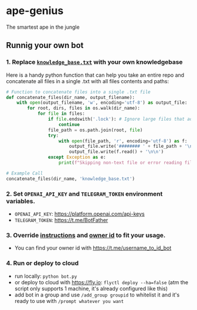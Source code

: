# ape-genius

The smartest ape in the jungle

## Runnig your own bot

### 1. Replace [`knowledge_base.txt`](./knowledge_base.txt) with your own knowledgebase

Here is a handy python function that can help you take an entire repo and concatenate all files in a single .txt with all files contents and paths:

```python
# Function to concatenate files into a single .txt file
def concatenate_files(dir_name, output_filename):
    with open(output_filename, 'w', encoding='utf-8') as output_file:
        for root, dirs, files in os.walk(dir_name):
            for file in files:
                if file.endswith('.lock'): # Ignore large files that adds nothing to overall knowledge
                    continue
                file_path = os.path.join(root, file)
                try:
                    with open(file_path, 'r', encoding='utf-8') as f:
                        output_file.write('######## ' + file_path + '\n\n')
                        output_file.write(f.read() + '\n\n')
                except Exception as e:
                    print(f"Skipping non-text file or error reading file: {file_path} - {e}")

# Example Call
concatenate_files(dir_name, 'knowledge_base.txt')
```

### 2. Set `OPENAI_API_KEY` and `TELEGRAM_TOKEN` environment variables.

- `OPENAI_API_KEY`: https://platform.openai.com/api-keys
- `TELEGRAM_TOKEN`: https://t.me/BotFather

### 3. Override [instructions](https://github.com/ApeWorX/ape-genius/blob/main/bot.py#L108) and [owner id](https://github.com/ApeWorX/ape-genius/blob/main/bot.py#L63) to fit your usage.

- You can find your owner id with https://t.me/username_to_id_bot

### 4. Run or deploy to cloud

- run locally: `python bot.py`
- or deploy to cloud with https://fly.io: `flyctl deploy --ha=false` (atm the script only supports 1 machine, it's already configured like this)
- add bot in a group and use `/add_group groupid` to whitelist it and it's ready to use with `/prompt whatever you want`
